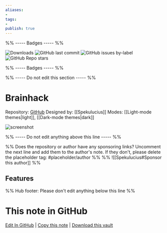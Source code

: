 ```yaml
---
aliases:
- 
tags: 
- 
publish: true
---
```


%% ----- Badges ----- %%

![Downloads](https://img.shields.io/badge/downloads-2146-573E7A?style=for-the-badge&logo=)
![GitHub last commit](https://img.shields.io/github/last-commit/Spekulucius/obsidian-brainhack?color=573E7A&label=last%20update&logo=github&style=for-the-badge)
![GitHub issues by-label](https://img.shields.io/github/issues/Spekulucius/obsidian-brainhack/help%20wanted?color=573E7A&logo=github&style=for-the-badge) 
![GitHub Repo stars](https://img.shields.io/github/stars/Spekulucius/obsidian-brainhack?color=573E7A&logo=github&style=for-the-badge)

%% ----- Badges ----- %%

%% ----- Do not edit this section ----- %%

# Brainhack

Repository: [GitHub](https://github.com/Spekulucius/obsidian-brainhack)
Designed by: [[Spekulucius]]
Modes: [[Light-mode themes|light]], [[Dark-mode themes|dark]]



![screenshot](https://github.com/Spekulucius/obsidian-brainhack/raw/HEAD/preview.png)

%% ----- Do not edit anything above this line ----- %% 

%% Does the repository or author have any sponsoring links? Uncomment the next line and add them to the author's note. If they don't, please delete the placeholder tag: #placeholder/author %%
%% ![[Spekulucius#Sponsor this author]] %%


## Features



%% Hub footer: Please don't edit anything below this line %%

# This note in GitHub

<span class="git-footer">[Edit In GitHub](https://github.dev/obsidian-community/obsidian-hub/blob/main/02%20-%20Community%20Expansions/02.05%20All%20Community%20Expansions/Themes/Brainhack.md "git-hub-edit-note") | [Copy this note](https://raw.githubusercontent.com/obsidian-community/obsidian-hub/main/02%20-%20Community%20Expansions/02.05%20All%20Community%20Expansions/Themes/Brainhack.md "git-hub-copy-note") | [Download this vault](https://github.com/obsidian-community/obsidian-hub/archive/refs/heads/main.zip "git-hub-download-vault") </span>
